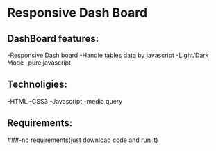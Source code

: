 # Responsive Dash Board
## DashBoard features:
  -Responsive Dash board
  -Handle tables data by javascript
  -Light/Dark Mode
  -pure javascript
## Technoligies:
   -HTML
   -CSS3
   -Javascript
   -media query
## Requirements:
   ###-no requirements(just download code and run it)
